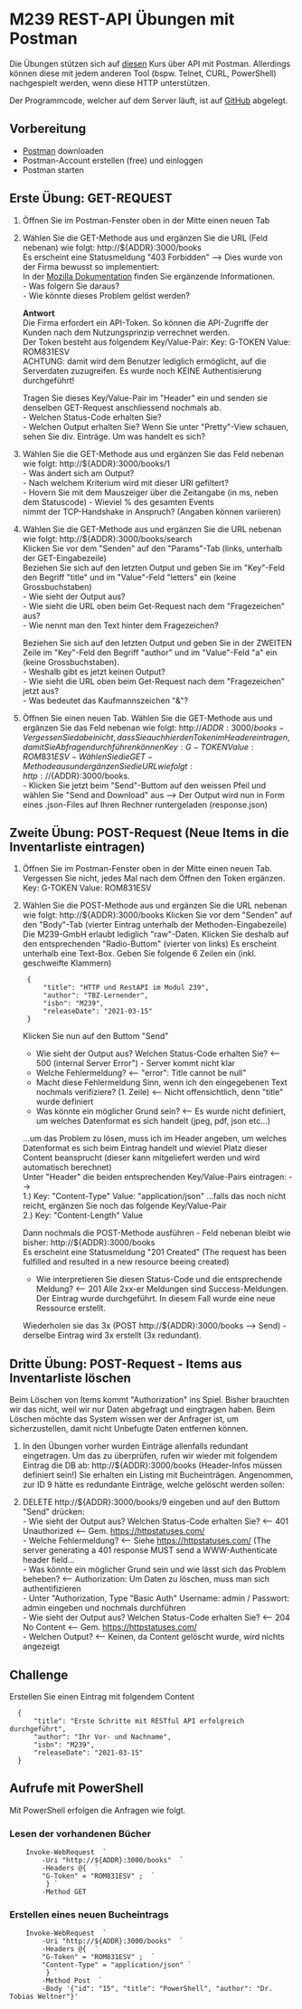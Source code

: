 # M239 REST-API Übungen mit Postman

Die Übungen stützen sich auf [diesen](https://github.com/vdespa/introduction-to-postman-course) Kurs über API mit Postman. 
Allerdings können diese mit jedem anderen Tool (bspw. Telnet, CURL, PowerShell) nachgespielt werden, wenn diese HTTP unterstützen.

Der Programmcode, welcher auf dem Server läuft, ist auf [GitHub](https://github.com/taylonr/postman) abgelegt. 


## Vorbereitung
- [Postman](https://www.postman.com/download) downloaden 
- Postman-Account erstellen (free) und einloggen
- Postman starten

## Erste Übung:  GET-REQUEST

1. Öffnen Sie im Postman-Fenster oben in der Mitte einen neuen Tab 
1. Wählen Sie die GET-Methode aus und ergänzen Sie die URL (Feld nebenan) wie folgt: http://${ADDR}:3000/books  
	Es erscheint eine Statusmeldung "403 Forbidden" --> Dies wurde von der Firma bewusst so implementiert:      
	In der [Mozilla Dokumentation](https://developer.mozilla.org/de/docs/Web/HTTP/Status/403) finden Sie ergänzende Informationen.  
		- Was folgern Sie daraus?  
		- Wie könnte dieses Problem gelöst werden?

	**Antwort**  
	Die Firma erfordert ein API-Token. So können die API-Zugriffe der Kunden nach dem Nutzungsprinzip verrechnet werden.  
	Der Token besteht aus folgendem Key/Value-Pair:  Key: G-TOKEN  Value: ROM831ESV  
	ACHTUNG: damit wird dem Benutzer lediglich ermöglicht, auf die Serverdaten zuzugreifen. Es wurde noch KEINE Authentisierung durchgeführt!

	Tragen Sie dieses Key/Value-Pair im "Header" ein und senden sie denselben GET-Request anschliessend nochmals ab.  
		- Welchen Status-Code erhalten Sie?  
		- Welchen Output erhalten Sie?  Wenn Sie unter "Pretty"-View schauen, sehen Sie div. Einträge. Um was handelt es sich?  


1. Wählen Sie die GET-Methode aus und ergänzen Sie das Feld nebenan wie folgt: http://${ADDR}:3000/books/1  
		- Was ändert sich am Output?   
		- Nach welchem Kriterium wird mit dieser URI gefiltert?  
		- Hovern Sie mit dem Mauszeiger über die Zeitangabe (in ms, neben dem Statuscode) - Wieviel % des gesamten Events  
		  nimmt der TCP-Handshake in Anspruch? (Angaben können variieren)  
		
1. Wählen Sie die GET-Methode aus und ergänzen Sie die URL nebenan wie folgt: http://${ADDR}:3000/books/search   
    Klicken Sie vor dem "Senden" auf den "Params"-Tab (links, unterhalb der GET-Eingabezeile)  
    Beziehen Sie sich auf den letzten Output und geben Sie im "Key"-Feld den Begriff "title" und im "Value"-Feld "letters" ein (keine Grossbuchstaben)  
		- Wie sieht der Output aus?   
		- Wie sieht die URL oben beim Get-Request nach dem "Fragezeichen" aus?   
		- Wie nennt man den Text hinter dem Fragezeichen?  

    Beziehen Sie sich auf den letzten Output und geben Sie in der ZWEITEN Zeile im "Key"-Feld den Begriff "author" und im "Value"-Feld "a" ein (keine Grossbuchstaben).  
		- Weshalb gibt es jetzt keinen Output?   
		- Wie sieht die URL oben beim Get-Request nach dem "Fragezeichen" jetzt aus?     
		- Was bedeutet das Kaufmannszeichen "&"?  

1. Öffnen Sie einen neuen Tab. Wählen Sie die GET-Methode aus und ergänzen Sie das Feld nebenan wie folgt: http://${ADDR}:3000/books
		- Vergessen Sie dabei nicht, dass Sie auch hier den Token im Header eintragen, damit Sie Abfragen durchführen können      
Key: G-TOKEN  Value: ROM831ESV   
		- Wählen Sie die GET-Methode aus und ergänzen Sie die URL wie folgt: http://${ADDR}:3000/books.    
		- Klicken Sie jetzt beim "Send"-Buttom auf den weissen Pfeil und wählen Sie "Send and Download" aus   --> Der Output wird nun in Form eines .json-Files auf Ihren Rechner runtergeladen (response.json)  


## Zweite Übung:  POST-Request (Neue Items in die Inventarliste eintragen)

1. Öffnen Sie im Postman-Fenster oben in der Mitte einen neuen Tab. Vergessen Sie nicht, jedes Mal nach dem Öffnen den Token ergänzen.  
   Key: G-TOKEN  Value: ROM831ESV
3. Wählen Sie die POST-Methode aus und ergänzen Sie die URL nebenan wie folgt: http://${ADDR}:3000/books
   Klicken Sie vor dem "Senden" auf den "Body"-Tab (vierter Eintrag unterhalb der Methoden-Eingabezeile)
   Die M239-GmbH erlaubt lediglich "raw"-Daten. Klicken Sie deshalb auf den entsprechenden "Radio-Buttom" (vierter von links)
   Es erscheint unterhalb eine Text-Box. Geben Sie folgende 6 Zeilen ein (inkl. geschweifte Klammern)

        {
            "title": "HTTP und RestAPI im Modul 239",
            "author": "TBZ-Lernender",
            "isbn": "M239",
            "releaseDate": "2021-03-15"
        }

   Klicken Sie nun auf den Buttom "Send"  
	 - Wie sieht der Output aus? Welchen Status-Code erhalten Sie?						<-- 500 (internal Server Error") - Server kommt nicht klar  
	 - Welche Fehlermeldung?											<-- "error": Title cannot be null"  
	 - Macht diese Fehlermeldung Sinn, wenn ich den eingegebenen Text nochmals verifiziere? (1. Zeile)	<-- Nicht offensichtlich, denn "title" wurde definiert  
	 - Was könnte ein möglicher Grund sein? 									<-- Es wurde nicht definiert, um welches Datenformat es sich handelt (jpeg, pdf, json etc...)  
  
   ...um das Problem zu lösen, muss ich im Header angeben, um welches Datenformat es sich beim Eintrag handelt und wieviel Platz dieser Content beansprucht (dieser kann mitgeliefert werden und wird automatisch berechnet)  
   Unter "Header" die beiden entsprechenden Key/Value-Pairs eintragen:  -->  
   1.) Key: "Content-Type" Value: "application/json"  ...falls das noch nicht reicht, ergänzen Sie noch das folgende Key/Value-Pair  
	 2.) Key: "Content-Length" Value <calculated when request is sent>  

   Dann nochmals die POST-Methode ausführen - Feld nebenan bleibt wie bisher: http://${ADDR}:3000/books  
	 Es erscheint eine Statusmeldung "201 Created" (The request has been fulfilled and resulted in a new resource beeing created)  
	 - Wie interpretieren Sie diesen Status-Code und die entsprechende Meldung?				<-- 201 Alle 2xx-er Meldungen sind Success-Meldungen. Der Eintrag wurde durchgeführt. In diesem Fall wurde eine neue Ressource erstellt.

    Wiederholen sie das 3x (POST http://${ADDR}:3000/books --> Send)  - derselbe Eintrag wird 3x erstellt (3x redundant). 


## Dritte Übung:  POST-Request - Items aus Inventarliste löschen
Beim Löschen von Items kommt "Authorization" ins Spiel. Bisher brauchten wir das nicht, weil wir nur Daten abgefragt und eingtragen haben.
Beim Löschen möchte das System wissen wer der Anfrager ist, um sicherzustellen, damit nicht Unbefugte Daten entfernen können.

1. In den Übungen vorher wurden Einträge allenfalls redundant eingetragen. Um das zu überprüfen, rufen wir wieder mit folgendem Eintrag die DB ab: http://${ADDR}:3000/books (Header-Infos müssen definiert sein!)
   Sie erhalten ein Listing mit Bucheinträgen. Angenommen, zur ID 9 hätte es redundante Einträge, welche gelöscht werden sollen:

1. DELETE http://${ADDR}:3000/books/9 eingeben und auf den Buttom "Send" drücken:  
		- Wie sieht der Output aus? Welchen Status-Code erhalten Sie?						<-- 401 Unauthorized   <-- Gem. https://httpstatuses.com/  
		- Welche Fehlermeldung?											<-- Siehe https://httpstatuses.com/ (The server generating a 401 response MUST send a WWW-Authenticate header field...  
		- Was könnte ein möglicher Grund sein und wie lässt sich das Problem beheben? 				<-- Authorization: Um Daten zu löschen, muss man sich authentifizieren   
		- Unter "Authorization, Type "Basic Auth" Username: admin / Passwort: admin eingeben und nochmals durchführen  
		- Wie sieht der Output aus? Welchen Status-Code erhalten Sie?						<-- 204 No Content   <-- Gem. https://httpstatuses.com/  
		- Welchen Output?											<-- Keinen, da Content gelöscht wurde, wird nichts angezeigt  



## Challenge

Erstellen Sie einen Eintrag mit folgendem Content

      {
          "title": "Erste Schritte mit RESTful API erfolgreich durchgeführt",
          "author": "Ihr Vor- und Nachname",
          "isbn": "M239",
          "releaseDate": "2021-03-15"
      }

## Aufrufe mit PowerShell
Mit PowerShell erfolgen die Anfragen wie folgt. 
															    
### Lesen der vorhandenen Bücher

		Invoke-WebRequest  `
		    -Uri "http://${ADDR}:3000/books"  `
		    -Headers @{  `
			"G-Token" = "ROM831ESV" ;  `
		     } `
		    -Method GET

### Erstellen eines neuen Bucheintrags

		Invoke-WebRequest  `
		    -Uri "http://${ADDR}:3000/books"  `
		    -Headers @{  `
			"G-Token" = "ROM831ESV" ;  `
			"Content-Type" = "application/json" `
		     } `
		    -Method Post  `
		    -Body '{"id": "15", "title": "PowerShell", "author": "Dr. Tobias Weltner"}' 


															    
															    

